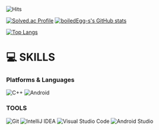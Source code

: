 ![Hits](https://hits.seeyoufarm.com/api/count/incr/badge.svg?url=https%3A%2F%2Fgithub.com%2FboiledEgg-s&count_bg=%23FFDAC7&title_bg=%23FFADAD&icon=&icon_color=%23E7E7E7&title=hits&edge_flat=false)

[![Solved.ac Profile](http://mazassumnida.wtf/api/v2/generate_badge?boj=seokjun2000)](https://solved.ac/seokjun2000/)
[![boiledEgg-s's GitHub stats](https://github-readme-stats.vercel.app/api?username=boiledEgg-s)](https://github.com/boiledEgg-s/github-readme-stats)

[![Top Langs](https://github-readme-stats.vercel.app/api/top-langs/?username=boiledEgg-s)](https://github.com/boiledEgg-s/github-readme-stats)

# 💻 SKILLS
### Platforms & Languages
![C++](https://img.shields.io/badge/C++-00599C.svg?&style=for-the-badge&logo=C++&logoColor=white)
![Android](https://img.shields.io/badge/Android-3DDC84.svg?&style=for-the-badge&logo=Android&logoColor=white)

### TOOLS
![Git](https://img.shields.io/badge/Git-F05032.svg?&style=for-the-badge&logo=Git&logoColor=white)
![IntelliJ IDEA](https://img.shields.io/badge/IntelliJ%20IDEA-000000.svg?&style=for-the-badge&logo=IntelliJ%20IDEA&logoColor=white)
![Visual Studio Code](https://img.shields.io/badge/Visual%20Studio%20Code-007ACC.svg?&style=for-the-badge&logo=Visual%20Studio%20Code&logoColor=white)
![Android Studio](https://img.shields.io/badge/Android%20Studio-3DDC84.svg?&style=for-the-badge&logo=Android%20Studio&logoColor=white)
